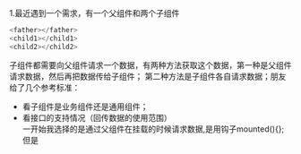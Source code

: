 1.最近遇到一个需求，有一个父组件和两个子组件
```javascript
<father></father>
<child1></child1>
<child2></child2>
```
子组件都需要向父组件请求一个数据，有两种方法获取这个数据，第一种是父组件请求数据，然后再把数据传给子组件；
第二种方法是子组件各自请求数据；朋友给了几个参考标准：
- 看子组件是业务组件还是通用组件；
- 看接口的支持情况（回传数据的使用范围）<br>
一开始我选择的是通过父组件在挂载的时候请求数据,是用钩子mounted(){};但是